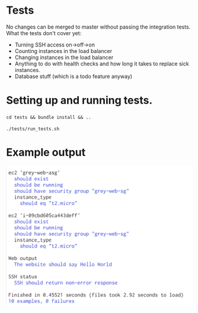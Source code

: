 # Tests

No changes can be merged to master without passing the integration tests. What the tests don't cover yet:

* Turning SSH access on->off->on
* Counting instances in the load balancer
* Changing instances in the load balancer
* Anything to do with health checks and how long it takes to replace sick instances.
* Database stuff (which is a todo feature anyway)

# Setting up and running tests.

`cd tests && bundle install && ..`

`./tests/run_tests.sh`

# Example output

<img style='width: 600px' src="example-test-output.png"></img>
